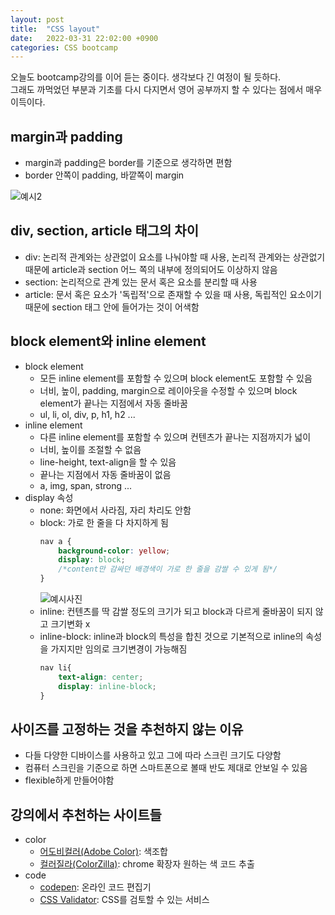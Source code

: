 ```yaml
---
layout: post
title:  "CSS layout"
date:   2022-03-31 22:02:00 +0900
categories: CSS bootcamp
---
```


오늘도 bootcamp강의를 이어 듣는 중이다. 생각보다 긴 여정이 될 듯하다.  
그래도 까먹었던 부분과 기초를 다시 다지면서 영어 공부까지 할 수 있다는 점에서 매우 이득이다.

## margin과 padding
- margin과 padding은 border를 기준으로 생각하면 편함
- border 안쪽이 padding, 바깥쪽이 margin

![예시2](https://user-images.githubusercontent.com/84063843/161060959-bdc85f7a-44d4-41cc-b7f5-d2c6145e7f64.png)

## div, section, article 태그의 차이
- div: 논리적 관계와는 상관없이 요소를 나눠야할 때 사용, 논리적 관계와는 상관없기 때문에 article과 section 어느 쪽의 내부에 정의되어도 이상하지 않음
- section: 논리적으로 관계 있는 문서 혹은 요소를 분리할 때 사용
- article: 문서 혹은 요소가 '독립적'으로 존재할 수 있을 때 사용, 독립적인 요소이기 때문에 section 태그 안에 들어가는 것이 어색함

## block element와 inline element
- block element
  - 모든 inline element를 포함할 수 있으며 block element도 포함할 수 있음
  - 너비, 높이, padding, margin으로 레이아웃을 수정할 수 있으며 block element가 끝나는 지점에서 자동 줄바꿈
  - ul, li, ol, div, p, h1, h2 ...
- inline element
  - 다른 inline element를 포함할 수 있으며 컨텐츠가 끝나는 지점까지가 넓이
  - 너비, 높이를 조절할 수 없음
  - line-height, text-align을 할 수 있음
  - 끝나는 지점에서 자동 줄바꿈이 없음
  - a, img, span, strong ...
- display 속성
  - none: 화면에서 사라짐, 자리 차리도 안함
  - block: 가로 한 줄을 다 차지하게 됨
	```css
	nav a {
		background-color: yellow;
		display: block;
		/*content만 감싸던 배경색이 가로 한 줄을 감쌀 수 있게 됨*/
	}
	```
	![예시사진](https://user-images.githubusercontent.com/84063843/161059009-1d2b6785-04fc-450a-b48b-b8cc40d6106b.png)
  - inline: 컨텐츠를 딱 감쌀 정도의 크기가 되고 block과 다르게 줄바꿈이 되지 않고 크기변화 x
  - inline-block: inline과 block의 특성을 합친 것으로 기본적으로 inline의 속성을 가지지만 임의로 크기변경이 가능해짐
	```css
	nav li{
		text-align: center;
		display: inline-block;
	}
	```

## 사이즈를 고정하는 것을 추천하지 않는 이유
- 다들 다양한 디바이스를 사용하고 있고 그에 따라 스크린 크기도 다양함
- 컴퓨터 스크린을 기준으로 하면 스마트폰으로 볼때 반도 제대로 안보일 수 있음
- flexible하게 만들어야함

## 강의에서 추천하는 사이트들
- color
  - [어도비컬러(Adobe Color)][Adobe Color]: 색조합
  - [컬러질라(ColorZilla)][ColorZilla]: chrome 확장자 원하는 색 코드 추출
- code
  - [codepen][code-pen]: 온라인 코드 편집기
  - [CSS Validator][CSS-Validator]: CSS를 검토할 수 있는 서비스

[code-pen]: https://codepen.io/
[Adobe Color]: https://color.adobe.com/ko/create/color-wheel
[ColorZilla]: https://www.colorzilla.com/
[CSS-Validator]: https://jigsaw.w3.org/css-validator/
